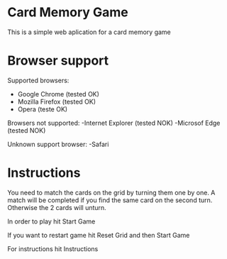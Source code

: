 # Card Memory Game

This is a simple web aplication for a card memory game

# Browser support

Supported browsers:
- Google Chrome (tested OK)
- Mozilla Firefox (tested OK)
- Opera (teste OK)

Browsers not supported:
-Internet Explorer (tested NOK)
-Microsof Edge (tested NOK)

Unknown support browser:
-Safari

# Instructions

You need to match the cards on the grid by turning them one by one. A match will be completed if you find the same card on the second turn. Otherwise the 2 cards will unturn.

In order to play hit Start Game

If you want to restart game hit Reset Grid and then Start Game

For instructions hit Instructions